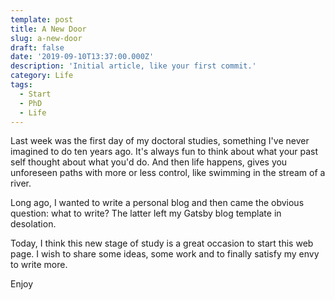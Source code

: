 ```yaml
---
template: post
title: A New Door
slug: a-new-door
draft: false
date: '2019-09-10T13:37:00.000Z'
description: 'Initial article, like your first commit.'
category: Life
tags:
  - Start
  - PhD
  - Life
---
```


Last week was the first day of my doctoral studies, something I've never imagined to do ten years ago. It's always fun to think about what your past self thought about what you'd do. And then life happens, gives you unforeseen paths with more or less control, like swimming in the stream of a river.

Long ago, I wanted to write a personal blog and then came the obvious question: what to write? The latter left my Gatsby blog template in desolation.

Today, I think this new stage of study is a great occasion to start this web page. I wish to share some ideas, some work and to finally satisfy my envy to write more.

Enjoy